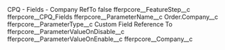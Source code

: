 <?xml version="1.0" encoding="UTF-8"?>
<CustomMetadata xmlns="http://soap.sforce.com/2006/04/metadata" xmlns:xsi="http://www.w3.org/2001/XMLSchema-instance" xmlns:xsd="http://www.w3.org/2001/XMLSchema">
    <label>CPQ - Fields - Company RefTo</label>
    <protected>false</protected>
    <values>
        <field>fferpcore__FeatureStep__c</field>
        <value xsi:type="xsd:string">fferpcore__CPQ_Fields</value>
    </values>
    <values>
        <field>fferpcore__ParameterName__c</field>
        <value xsi:type="xsd:string">Order.Company__c</value>
    </values>
    <values>
        <field>fferpcore__ParameterType__c</field>
        <value xsi:type="xsd:string">Custom Field Reference To</value>
    </values>
    <values>
        <field>fferpcore__ParameterValueOnDisable__c</field>
        <value xsi:nil="true"/>
    </values>
    <values>
        <field>fferpcore__ParameterValueOnEnable__c</field>
        <value xsi:type="xsd:string">fferpcore__Company__c</value>
    </values>
</CustomMetadata>
